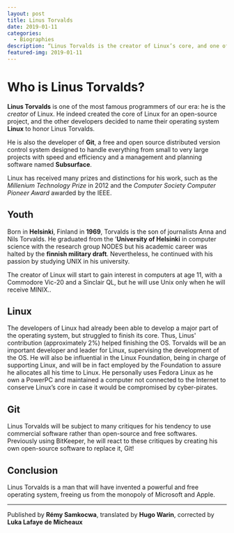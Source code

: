 ```yaml
---
layout: post
title: Linus Torvalds
date: 2019-01-11
categories:
  - Biographies
description: “Linus Torvalds is the creator of Linux’s core, and one of the most famous programmers of the century”
featured-img: 2019-01-11
---
```


# Who is Linus Torvalds?

**Linus Torvalds** is one of the most famous programmers of our era: he is the *creator* of Linux. He indeed created the core of Linux for an open-source project, and the other developers decided to name their operating system **Linux** to honor Linus Torvalds.

He is also the developer of **Git**, a free and open source distributed version control system designed to handle everything from small to very large projects with speed and efficiency and a management and planning software named **Subsurface**.

Linux has received many prizes and distinctions for his work, such as the *Millenium Technology Prize* in 2012 and the *Computer Society Computer Pioneer Award* awarded by the IEEE.

## Youth

Born in **Helsinki**, Finland in **1969**, Torvalds is the son of journalists Anna and Nils Torvalds. He graduated from the ’**University of Helsinki** in computer science with the research group NODES but his academic career was halted by the **finnish military draft**. Nevertheless, he continued with his passion by studying UNIX in his university.

The creator of Linux will start to gain interest in computers at age 11, with a Commodore Vic-20 and a Sinclair QL, but he will use Unix only when he will receive MINIX..

## Linux

The developers of Linux had already been able to develop a major part of the operating system, but struggled to finish its core. Thus, Linus' contribution (approximately 2%) helped finishing the OS. Torvalds will be an important developer and leader for Linux, supervising the development of the OS. He will also be influential in the Linux Foundation, being in charge of supporting Linux, and will be in fact employed by the Foundation to assure he allocates all his time to Linux. He personally uses Fedora Linux as he own a PowerPC and 
maintained a computer not connected to the Internet to conserve Linux’s core in case it would be compromised by cyber-pirates.

## Git

Linus Torvalds will be subject to many critiques for his tendency to use commercial software rather than open-source and free softwares. Previously using BitKeeper, he will react to these critiques by creating his own open-source software to replace it, Git! 

## Conclusion

Linus Torvalds is a man that will have invented a powerful and free operating system, freeing us from the monopoly of Microsoft and Apple.

<hr>

Published by **Rémy Samkocwa**, translated by **Hugo Warin**, corrected by **Luka Lafaye de Micheaux**
